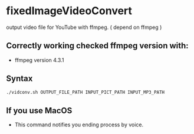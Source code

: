# fixedImageVideoConvert
output video file for YouTube with ffmpeg. ( depend on ffmpeg )

## Correctly working checked ffmpeg version with:
* ffmpeg version 4.3.1

## Syntax

```bash
./vidconv.sh OUTPUT_FILE_PATH INPUT_PICT_PATH INPUT_MP3_PATH
```
## If you use MacOS

* This command notifies you ending process by voice.